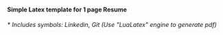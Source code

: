 #### Simple Latex template for 1 page Resume
###### * Includes symbols: Linkedin, Git (Use "LuaLatex" engine to generate pdf)